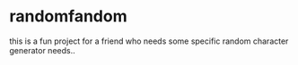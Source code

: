 # randomfandom

this is a fun project for a friend who needs some specific random character generator needs..
